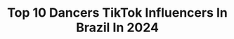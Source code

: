 ---
title: Top 10 Dancers TikTok Influencers In Brazil In 2024
description: >-
  Find top dancers TikTok influencers in Brazil in 2024. Most popular hashtags: #dance #dancer #fy #foryou.
platform: TikTok
hits: 141
text_top: Identify the most popular TikTok accounts on inBeat.
text_bottom: Our database aggregates 141 TikTok influencers like this in Brazil for you to work with.
profiles:
  - username: "macedonandaa"
    fullname: >-
      Nanda Macedo
    bio: >-
      • dancer
    location: "Brazil"
    followers: 188000
    engagement: 917
    commentsToLikes: 0.005506
    id: ck9kdgvjdu7wg0j78ske5w511
    verified: false
    hashtags: "#viral, #dance, #fyp, #fy"
  - username: "maxwellcruz_"
    fullname: >-
      Maxwell Cruz
    bio: >-
      19| Ceará 🌊 ig: maxwellcruz_ dancer
    location: "Brazil"
    followers: 36300
    engagement: 2177
    commentsToLikes: 0.096760
    id: ckba7wdez0x300j230tuxht7g
    verified: false
    hashtags: "#fy, #dancinha, #dance, #foryou"
  - username: "carlos.marconi"
    fullname: >-
      Carlos Marconi
    bio: >-
      19 years🎶cânceriano DANCER !!! INSTA: carlos.marconii
    location: "Brazil"
    followers: 18800
    engagement: 2446
    commentsToLikes: 0.064863
    id: ckan3sipm6r900i78c7gl170n
    verified: false
    hashtags: "#cringe, #boyfriend, #boy, #dance"
  - username: "ruansulopes"
    fullname: >-
      ruansuburbano
    bio: >-
      Dancer from Brazil 👟(031)🇧🇷
    location: "Brazil"
    followers: 64300
    engagement: 1420
    commentsToLikes: 0.056797
    id: ckavo9gz3yyhp0j23t0wvvk8k
    verified: false
    hashtags: "#mds, #fy, #hiphop, #monster"
  - username: "celia_ding"
    fullname: >-
      Célia Ding
    bio: >-
      {Dancer}•{Makeup Artist} Kpop💜 Intagram: @celia_ding 🇧🇷🇨🇳
    location: "Brazil"
    followers: 11600
    engagement: 1827
    commentsToLikes: 0.047765
    id: ckan56k14dh8u0i788miohvt4
    verified: false
    hashtags: "#dancechallenge, #kpop, #dance, #fyp"
  - username: "toxiccherrybun"
    fullname: >-
      xxX laurawr xD ✞𖤐
    bio: >-
      19y • bh-mg-br ༺any pronouns༻ dancer • cosplayer sometimes goth sometimes scene
    location: "Brazil"
    followers: 164900
    engagement: 2404
    commentsToLikes: 0.036554
    id: ck8w1j6sw22mq0j788fwsd4qb
    verified: false
    hashtags: "#fyp, #dancer, #fy, #stitch"
  - username: "jhowdancer"
    fullname: >-
      jhowdancer
    bio: >-
      Dancer | Singer | creator 🕺🏻 🎤 📲
    location: "Brazil"
    followers: 1200000
    engagement: 1433
    commentsToLikes: 0.013639
    id: ck9gqq4r4ajqq0j7842uliidx
    verified: false
    hashtags: "#viral, #humor, #tiktok, #dueto"
  - username: "_luua_"
    fullname: >-
      Luana Bernardo
    bio: >-
      INSTAGRAM 📸☝🏻 Brazilian 🇧🇷 Dancer💃🏻 Vegetarian 🌱 Yogi 🧘🏻‍♀️
    location: "Brazil"
    followers: 39500
    engagement: 1948
    commentsToLikes: 0.046729
    id: ck9emjzmefjg40j78tse88wbr
    verified: true
    hashtags: "#balance, #stretching, #backstretch, #foryou"
  - username: "ramanaborba"
    fullname: >-
      Ramana Borba
    bio: >-
      Brasileira favorita da Cardi B. Dancer, 19 anos 🇧🇷
    location: "Brazil"
    followers: 2900000
    engagement: 1435
    commentsToLikes: 0.018039
    id: ck9nutx3lovrz0j78sw526jdg
    verified: true
    hashtags: "#dance, #publi, #foryou, #paravoce"
  - username: "julianamunizl"
    fullname: >-
      🔥Ju Muniz 🔥
    bio: >-
      Singer 🎙 Dancer 💃🏻 RJ INSTAGRAM: jumunizl 📸 🇧🇷 🇵🇹 🤍🇮🇳
    location: "Brazil"
    followers: 1200000
    engagement: 1008
    commentsToLikes: 0.041628
    id: ck9gntalry13h0j78w1e3vbl8
    verified: true
    hashtags: "#anittagirlfromrio, #karaokedajumuniz, #tipogin, #girlfromrio"
---